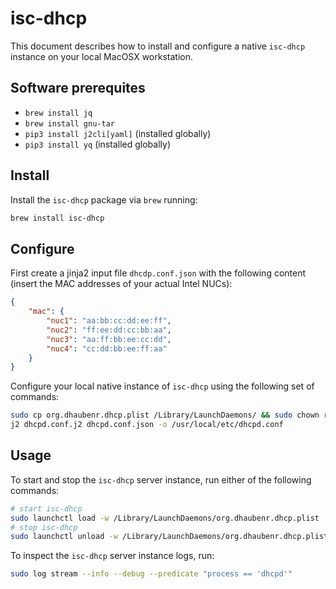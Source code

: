 # isc-dhcp

This document describes how to install and configure a native `isc-dhcp` instance on your local MacOSX workstation.

## Software prerequites

- `brew install jq`
- `brew install gnu-tar`
- `pip3 install j2cli[yaml]` (installed globally)
- `pip3 install yq` (installed globally)

## Install

Install the `isc-dhcp` package via `brew` running:

```bash
brew install isc-dhcp
```

## Configure

First create a jinja2 input file `dhcdp.conf.json` with the following content (insert the MAC addresses of your actual Intel NUCs):

```json
{
    "mac": {
        "nuc1": "aa:bb:cc:dd:ee:ff",
        "nuc2": "ff:ee:dd:cc:bb:aa",
        "nuc3": "aa:ff:bb:ee:cc:dd",
        "nuc4": "cc:dd:bb:ee:ff:aa"
    }
}
```

Configure your local native instance of `isc-dhcp` using the following set of commands:

```bash
sudo cp org.dhaubenr.dhcp.plist /Library/LaunchDaemons/ && sudo chown root:wheel /Library/LaunchDaemons/org.dhaubenr.dhcp.plist
j2 dhcpd.conf.j2 dhcpd.conf.json -o /usr/local/etc/dhcpd.conf
```

## Usage

To start and stop the `isc-dhcp` server instance, run either of the following commands:

```bash
# start isc-dhcp
sudo launchctl load -w /Library/LaunchDaemons/org.dhaubenr.dhcp.plist
# stop isc-dhcp
sudo launchctl unload -w /Library/LaunchDaemons/org.dhaubenr.dhcp.plist
```

To inspect the `isc-dhcp` server instance logs, run:

```bash
sudo log stream --info --debug --predicate "process == 'dhcpd'"
```
